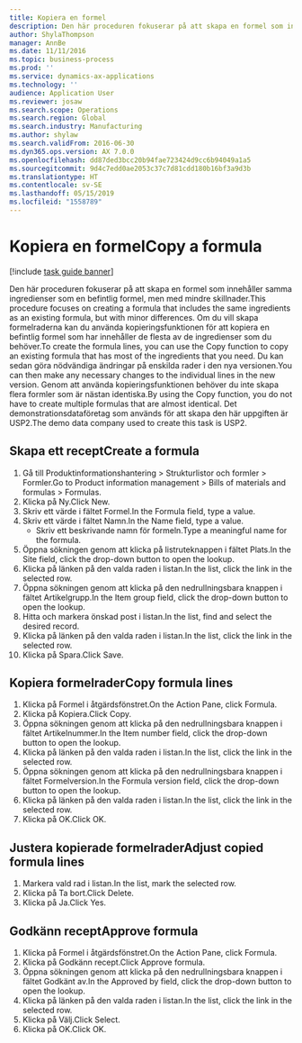 ```yaml
---
title: Kopiera en formel
description: Den här proceduren fokuserar på att skapa en formel som innehåller samma ingredienser som en befintlig formel, men med mindre skillnader.
author: ShylaThompson
manager: AnnBe
ms.date: 11/11/2016
ms.topic: business-process
ms.prod: ''
ms.service: dynamics-ax-applications
ms.technology: ''
audience: Application User
ms.reviewer: josaw
ms.search.scope: Operations
ms.search.region: Global
ms.search.industry: Manufacturing
ms.author: shylaw
ms.search.validFrom: 2016-06-30
ms.dyn365.ops.version: AX 7.0.0
ms.openlocfilehash: dd87ded3bcc20b94fae723424d9cc6b94049a1a5
ms.sourcegitcommit: 9d4c7edd0ae2053c37c7d81cdd180b16bf3a9d3b
ms.translationtype: HT
ms.contentlocale: sv-SE
ms.lasthandoff: 05/15/2019
ms.locfileid: "1558789"
---
```

# <a name="copy-a-formula"></a><span data-ttu-id="8b2ff-103">Kopiera en formel</span><span class="sxs-lookup"><span data-stu-id="8b2ff-103">Copy a formula</span></span>

[!include [task guide banner](../../includes/task-guide-banner.md)]

<span data-ttu-id="8b2ff-104">Den här proceduren fokuserar på att skapa en formel som innehåller samma ingredienser som en befintlig formel, men med mindre skillnader.</span><span class="sxs-lookup"><span data-stu-id="8b2ff-104">This procedure focuses on creating a formula that includes the same ingredients as an existing formula, but with minor differences.</span></span> <span data-ttu-id="8b2ff-105">Om du vill skapa formelraderna kan du använda kopieringsfunktionen för att kopiera en befintlig formel som har innehåller de flesta av de ingredienser som du behöver.</span><span class="sxs-lookup"><span data-stu-id="8b2ff-105">To create the formula lines, you can use the Copy function to copy an existing formula that has most of the ingredients that you need.</span></span> <span data-ttu-id="8b2ff-106">Du kan sedan göra nödvändiga ändringar på enskilda rader i den nya versionen.</span><span class="sxs-lookup"><span data-stu-id="8b2ff-106">You can then make any necessary changes to the individual lines in the new version.</span></span> <span data-ttu-id="8b2ff-107">Genom att använda kopieringsfunktionen behöver du inte skapa flera formler som är nästan identiska.</span><span class="sxs-lookup"><span data-stu-id="8b2ff-107">By using the Copy function, you do not have to create multiple formulas that are almost identical.</span></span> <span data-ttu-id="8b2ff-108">Det demonstrationsdataföretag som används för att skapa den här uppgiften är USP2.</span><span class="sxs-lookup"><span data-stu-id="8b2ff-108">The demo data company used to create this task is USP2.</span></span>


## <a name="create-a-formula"></a><span data-ttu-id="8b2ff-109">Skapa ett recept</span><span class="sxs-lookup"><span data-stu-id="8b2ff-109">Create a formula</span></span>
1. <span data-ttu-id="8b2ff-110">Gå till Produktinformationshantering > Strukturlistor och formler > Formler.</span><span class="sxs-lookup"><span data-stu-id="8b2ff-110">Go to Product information management > Bills of materials and formulas > Formulas.</span></span>
2. <span data-ttu-id="8b2ff-111">Klicka på Ny.</span><span class="sxs-lookup"><span data-stu-id="8b2ff-111">Click New.</span></span>
3. <span data-ttu-id="8b2ff-112">Skriv ett värde i fältet Formel.</span><span class="sxs-lookup"><span data-stu-id="8b2ff-112">In the Formula field, type a value.</span></span>
4. <span data-ttu-id="8b2ff-113">Skriv ett värde i fältet Namn.</span><span class="sxs-lookup"><span data-stu-id="8b2ff-113">In the Name field, type a value.</span></span>
    * <span data-ttu-id="8b2ff-114">Skriv ett beskrivande namn för formeln.</span><span class="sxs-lookup"><span data-stu-id="8b2ff-114">Type a meaningful name for the formula.</span></span>  
5. <span data-ttu-id="8b2ff-115">Öppna sökningen genom att klicka på listruteknappen i fältet Plats.</span><span class="sxs-lookup"><span data-stu-id="8b2ff-115">In the Site field, click the drop-down button to open the lookup.</span></span>
6. <span data-ttu-id="8b2ff-116">Klicka på länken på den valda raden i listan.</span><span class="sxs-lookup"><span data-stu-id="8b2ff-116">In the list, click the link in the selected row.</span></span>
7. <span data-ttu-id="8b2ff-117">Öppna sökningen genom att klicka på den nedrullningsbara knappen i fältet Artikelgrupp.</span><span class="sxs-lookup"><span data-stu-id="8b2ff-117">In the Item group field, click the drop-down button to open the lookup.</span></span>
8. <span data-ttu-id="8b2ff-118">Hitta och markera önskad post i listan.</span><span class="sxs-lookup"><span data-stu-id="8b2ff-118">In the list, find and select the desired record.</span></span>
9. <span data-ttu-id="8b2ff-119">Klicka på länken på den valda raden i listan.</span><span class="sxs-lookup"><span data-stu-id="8b2ff-119">In the list, click the link in the selected row.</span></span>
10. <span data-ttu-id="8b2ff-120">Klicka på Spara.</span><span class="sxs-lookup"><span data-stu-id="8b2ff-120">Click Save.</span></span>

## <a name="copy-formula-lines"></a><span data-ttu-id="8b2ff-121">Kopiera formelrader</span><span class="sxs-lookup"><span data-stu-id="8b2ff-121">Copy formula lines</span></span>
1. <span data-ttu-id="8b2ff-122">Klicka på Formel i åtgärdsfönstret.</span><span class="sxs-lookup"><span data-stu-id="8b2ff-122">On the Action Pane, click Formula.</span></span>
2. <span data-ttu-id="8b2ff-123">Klicka på Kopiera.</span><span class="sxs-lookup"><span data-stu-id="8b2ff-123">Click Copy.</span></span>
3. <span data-ttu-id="8b2ff-124">Öppna sökningen genom att klicka på den nedrullningsbara knappen i fältet Artikelnummer.</span><span class="sxs-lookup"><span data-stu-id="8b2ff-124">In the Item number field, click the drop-down button to open the lookup.</span></span>
4. <span data-ttu-id="8b2ff-125">Klicka på länken på den valda raden i listan.</span><span class="sxs-lookup"><span data-stu-id="8b2ff-125">In the list, click the link in the selected row.</span></span>
5. <span data-ttu-id="8b2ff-126">Öppna sökningen genom att klicka på den nedrullningsbara knappen i fältet Formelversion.</span><span class="sxs-lookup"><span data-stu-id="8b2ff-126">In the Formula version field, click the drop-down button to open the lookup.</span></span>
6. <span data-ttu-id="8b2ff-127">Klicka på länken på den valda raden i listan.</span><span class="sxs-lookup"><span data-stu-id="8b2ff-127">In the list, click the link in the selected row.</span></span>
7. <span data-ttu-id="8b2ff-128">Klicka på OK.</span><span class="sxs-lookup"><span data-stu-id="8b2ff-128">Click OK.</span></span>

## <a name="adjust-copied-formula-lines"></a><span data-ttu-id="8b2ff-129">Justera kopierade formelrader</span><span class="sxs-lookup"><span data-stu-id="8b2ff-129">Adjust copied formula lines</span></span>
1. <span data-ttu-id="8b2ff-130">Markera vald rad i listan.</span><span class="sxs-lookup"><span data-stu-id="8b2ff-130">In the list, mark the selected row.</span></span>
2. <span data-ttu-id="8b2ff-131">Klicka på Ta bort.</span><span class="sxs-lookup"><span data-stu-id="8b2ff-131">Click Delete.</span></span>
3. <span data-ttu-id="8b2ff-132">Klicka på Ja.</span><span class="sxs-lookup"><span data-stu-id="8b2ff-132">Click Yes.</span></span>

## <a name="approve-formula"></a><span data-ttu-id="8b2ff-133">Godkänn recept</span><span class="sxs-lookup"><span data-stu-id="8b2ff-133">Approve formula</span></span>
1. <span data-ttu-id="8b2ff-134">Klicka på Formel i åtgärdsfönstret.</span><span class="sxs-lookup"><span data-stu-id="8b2ff-134">On the Action Pane, click Formula.</span></span>
2. <span data-ttu-id="8b2ff-135">Klicka på Godkänn recept.</span><span class="sxs-lookup"><span data-stu-id="8b2ff-135">Click Approve formula.</span></span>
3. <span data-ttu-id="8b2ff-136">Öppna sökningen genom att klicka på den nedrullningsbara knappen i fältet Godkänt av.</span><span class="sxs-lookup"><span data-stu-id="8b2ff-136">In the Approved by field, click the drop-down button to open the lookup.</span></span>
4. <span data-ttu-id="8b2ff-137">Klicka på länken på den valda raden i listan.</span><span class="sxs-lookup"><span data-stu-id="8b2ff-137">In the list, click the link in the selected row.</span></span>
5. <span data-ttu-id="8b2ff-138">Klicka på Välj.</span><span class="sxs-lookup"><span data-stu-id="8b2ff-138">Click Select.</span></span>
6. <span data-ttu-id="8b2ff-139">Klicka på OK.</span><span class="sxs-lookup"><span data-stu-id="8b2ff-139">Click OK.</span></span>

